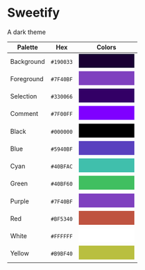 # Sweetify
A dark theme

| Palette      | Hex       |   Colors                                                                                                     |
| ------------ | --------- | ------------------------------------------------------------------------------------------------------------ |
| Background   | `#190033` | ![Background   Color](https://github.com/IamHARSHDABAS/Sweetify/blob/master/Png/Background.png?raw=true)     |
| Foreground   | `#7F40BF` | ![Foreground   Color](https://github.com/IamHARSHDABAS/Sweetify/blob/master/Png/Foreground.png?raw=true)     |
| Selection    | `#330066` | ![Selection    Color](https://github.com/IamHARSHDABAS/Sweetify/blob/master/Png/Selection.png?raw=true)      |
| Comment      | `#7F00FF` | ![Comment      Color](https://github.com/IamHARSHDABAS/Sweetify/blob/master/Png/Comment.png?raw=true)        |
| Black        | `#000000` | ![Black        Color](https://github.com/IamHARSHDABAS/Sweetify/blob/master/Png/Black.png?raw=true)          |
| Blue         | `#5940BF` | ![Blue         Color](https://github.com/IamHARSHDABAS/Sweetify/blob/master/Png/Blue.png?raw=true)           |
| Cyan         | `#40BFAC` | ![Cyan         Color](https://github.com/IamHARSHDABAS/Sweetify/blob/master/Png/Cyan.png?raw=true)           |
| Green        | `#40BF60` | ![Green        Color](https://github.com/IamHARSHDABAS/Sweetify/blob/master/Png/Green.png?raw=true)          |
| Purple       | `#7F40BF` | ![Purple       Color](https://github.com/IamHARSHDABAS/Sweetify/blob/master/Png/Purple.png?raw=true)         |
| Red          | `#BF5340` | ![Red          Color](https://github.com/IamHARSHDABAS/Sweetify/blob/master/Png/Red.png?raw=true)            |
| White        | `#FFFFFF` | ![White        Color](https://github.com/IamHARSHDABAS/Sweetify/blob/master/Png/White.png?raw=true)          |
| Yellow       | `#B9BF40` | ![Yellow       Color](https://github.com/IamHARSHDABAS/Sweetify/blob/master/Png/Yellow.png?raw=true)         |
